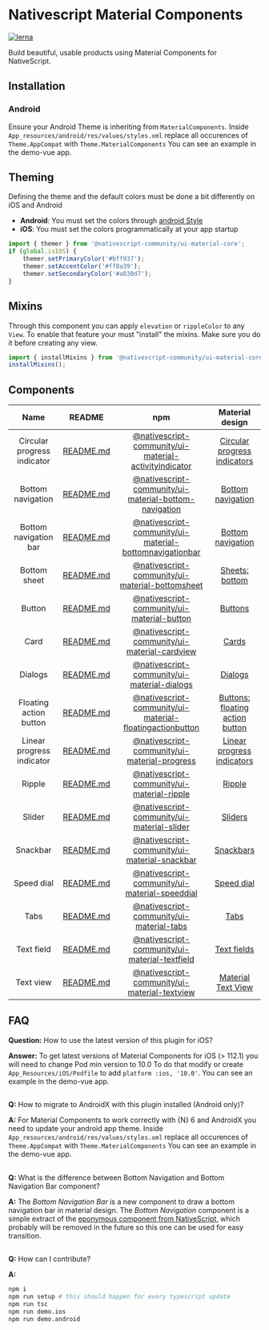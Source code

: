 # Nativescript Material Components

[![lerna](https://img.shields.io/badge/maintained%20with-lerna-cc00ff.svg)](https://lerna.js.org/)

Build beautiful, usable products using Material Components for NativeScript.

## Installation

### Android 
Ensure your Android Theme is inheriting from `MaterialComponents`.
Inside ```App_resources/android/res/values/styles.xml``` replace all occurences of ```Theme.AppCompat``` with ```Theme.MaterialComponents```
You can see an example in the demo-vue app.

## Theming
Defining the theme and the default colors must be done a bit differently on iOS and Android

* **Android**:  You must set the colors through [android Style](https://github.com/material-components/material-components-android/blob/master/docs/getting-started.md#appcompat-themes)
* **iOS**: You must set the colors programmatically at your app startup
```typescript
import { themer } from '@nativescript-community/ui-material-core';
if (global.isIOS) {
    themer.setPrimaryColor('#bff937');
    themer.setAccentColor('#ff8a39');
    themer.setSecondaryColor('#a830d7');
}
```

## Mixins
Through this component you can apply `elevation` or `rippleColor` to any `View`. To enable that feature your must "install" the mixins. Make sure you do it before creating any view.
```typescript
import { installMixins } from '@nativescript-community/ui-material-core';
installMixins();
```

## Components

| Name | README | npm | Material design |
| :---: | :---: | :---: | :---: |
| Circular progress indicator | [README.md](https://github.com/nativescript-community/ui-material-components/blob/master/packages/activityindicator/README.md) | [@nativescript-community/ui-material-activityindicator](https://www.npmjs.com/package/@nativescript-community/ui-material-activityindicator) | [Circular progress indicators](https://material.io/components/progress-indicators#circular-progress-indicators) |
| Bottom navigation | [README.md](https://github.com/nativescript-community/ui-material-components/blob/master/packages/bottom-navigation/README.md) | [@nativescript-community/ui-material-bottom-navigation](https://www.npmjs.com/package/@nativescript-community/ui-material-bottom-navigation) | [Bottom navigation](https://material.io/components/bottom-navigation) |
| Bottom navigation bar | [README.md](https://github.com/nativescript-community/ui-material-components/blob/master/packages/bottomnavigationbar/README.md) | [@nativescript-community/ui-material-bottomnavigationbar](https://www.npmjs.com/package/@nativescript-community/ui-material-bottomnavigationbar) | [Bottom navigation](https://material.io/components/bottom-navigation) |
| Bottom sheet | [README.md](https://github.com/nativescript-community/ui-material-components/blob/master/packages/bottomsheet/README.md) | [@nativescript-community/ui-material-bottomsheet](https://www.npmjs.com/package/@nativescript-community/ui-material-bottomsheet) | [Sheets: bottom](https://material.io/components/sheets-bottom) |
| Button | [README.md](https://github.com/nativescript-community/ui-material-components/blob/master/packages/button/README.md) | [@nativescript-community/ui-material-button](https://www.npmjs.com/package/@nativescript-community/ui-material-button) | [Buttons](https://material.io/components/buttons) |
| Card | [README.md](https://github.com/nativescript-community/ui-material-components/blob/master/packages/cardview/README.md) | [@nativescript-community/ui-material-cardview](https://www.npmjs.com/package/@nativescript-community/ui-material-cardview) | [Cards](https://material.io/components/cards) |
| Dialogs | [README.md](https://github.com/nativescript-community/ui-material-components/blob/master/packages/dialogs/README.md) | [@nativescript-community/ui-material-dialogs](https://www.npmjs.com/package/@nativescript-community/ui-material-dialogs) | [Dialogs](https://material.io/components/dialogs) |
| Floating action button | [README.md](https://github.com/nativescript-community/ui-material-components/blob/master/packages/floatingactionbutton/README.md) | [@nativescript-community/ui-material-floatingactionbutton](https://www.npmjs.com/package/@nativescript-community/ui-material-floatingactionbutton) | [Buttons: floating action button](https://material.io/components/buttons-floating-action-button) |
| Linear progress indicator | [README.md](https://github.com/nativescript-community/ui-material-components/blob/master/packages/progress/README.md) | [@nativescript-community/ui-material-progress](https://www.npmjs.com/package/@nativescript-community/ui-material-progress) | [Linear progress indicators](https://material.io/components/progress-indicators#linear-progress-indicators) |
| Ripple | [README.md](https://github.com/nativescript-community/ui-material-components/blob/master/packages/ripple/README.md) | [@nativescript-community/ui-material-ripple](https://www.npmjs.com/package/@nativescript-community/ui-material-ripple) | [Ripple](https://material.io/design/interaction/states.html#pressed) |
| Slider | [README.md](https://github.com/nativescript-community/ui-material-components/blob/master/packages/slider/README.md) | [@nativescript-community/ui-material-slider](https://www.npmjs.com/package/@nativescript-community/ui-material-slider) | [Sliders](https://material.io/components/sliders) |
| Snackbar | [README.md](https://github.com/nativescript-community/ui-material-components/blob/master/packages/snackbar/README.md) | [@nativescript-community/ui-material-snackbar](https://www.npmjs.com/package/@nativescript-community/ui-material-snackbar) | [Snackbars](https://material.io/components/snackbars) |
| Speed dial | [README.md](https://github.com/nativescript-community/ui-material-components/blob/master/packages/speeddial/README.md) | [@nativescript-community/ui-material-speeddial](https://www.npmjs.com/package/@nativescript-community/ui-material-speeddial) | [Speed dial](https://material.io/components/buttons-floating-action-button#types-of-transitions) |
| Tabs | [README.md](https://github.com/nativescript-community/ui-material-components/blob/master/packages/tabs/README.md) | [@nativescript-community/ui-material-tabs](https://www.npmjs.com/package/@nativescript-community/ui-material-tabs) | [Tabs](https://material.io/components/tabs) |
| Text field | [README.md](https://github.com/nativescript-community/ui-material-components/blob/master/packages/textfield/README.md) | [@nativescript-community/ui-material-textfield](https://www.npmjs.com/package/@nativescript-community/ui-material-textfield) | [Text fields](https://material.io/components/text-fields) |
| Text view | [README.md](https://github.com/nativescript-community/ui-material-components/blob/master/packages/textview/README.md) | [@nativescript-community/ui-material-textview](https://www.npmjs.com/package/@nativescript-community/ui-material-textview) | [Material Text View](https://material.io/develop/android/components/material-text-view) |

## FAQ

**Question:** How to use the latest version of this plugin for iOS?

**Answer:** To get latest versions of Material Components for iOS (> 112.1) you will need to change Pod min version to 10.0
To do that modify or create `App_Resources/iOS/Podfile` to add `platform :ios, '10.0'`.
You can see an example in the demo-vue app.

##

**Q:** How to migrate to AndroidX with this plugin installed (Android only)?

**A:** For Material Components to work correctly with {N} 6 and AndroidX you need to update your android app theme.
Inside ```App_resources/android/res/values/styles.xml``` replace all occurences of ```Theme.AppCompat``` with ```Theme.MaterialComponents```
You can see an example in the demo-vue app.

##

**Q:** What is the difference between Bottom Navigation and Bottom Navigation Bar component?

**A:** The _Bottom Navigation Bar_ is a new component to draw a bottom navigation bar in material design.
The _Bottom Navigation_ component is a simple extract of the [eponymous component from NativeScript](https://docs.nativescript.org/ui/components/bottom-navigation), which probably will be removed in the future so this one can be used for easy transition.

##

**Q:** How can I contribute?

**A:**
```bash
npm i
npm run setup # this should happen for every typescript update
npm run tsc
npm run demo.ios
npm run demo.android
```
